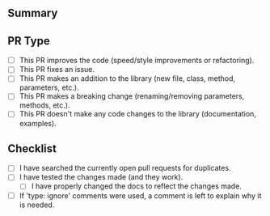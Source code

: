 ## Summary

<!-- A summary of what this PR accomplishes. -->

## PR Type

<!-- Put an x inside [ ] to check it, like so: [x] -->

- [ ] This PR improves the code (speed/style improvements or refactoring).
- [ ] This PR fixes an issue.
- [ ] This PR makes an addition to the library (new file, class, method, parameters, etc.).
- [ ] This PR makes a breaking change (renaming/removing parameters, methods, etc.).
- [ ] This PR doesn't make any code changes to the library (documentation, examples).

## Checklist

<!-- Put an x inside [ ] to check it, like so: [x] -->

- [ ] I have searched the currently open pull requests for duplicates.
- [ ] I have tested the changes made (and they work).
  - [ ] I have properly changed the docs to reflect the changes made.
- [ ] If 'type: ignore' comments were used, a comment is left to explain why it is needed.
